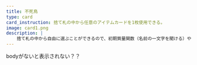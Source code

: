 ```yaml
---
title: 不死鳥
type: card
card_instruction: 捨て札の中から任意のアイテムカードを1枚使用できる。
image: card1.png
description: |
    捨て札の中から自由に選ぶことができるので、初期質量関数（名前の一文字を聞ける）や3倍角の公式(3回連続で質問できる)などの強力なカードを対象に選ぼう。
---
```


bodyがないと表示されない？？